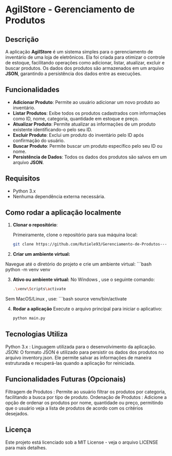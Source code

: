 # AgilStore - Gerenciamento de Produtos

## Descrição

A aplicação **AgilStore** é um sistema simples para o gerenciamento de inventário de uma loja de eletrônicos. Ela foi criada para otimizar o controle de estoque, facilitando operações como adicionar, listar, atualizar, excluir e buscar produtos. Os dados dos produtos são armazenados em um arquivo **JSON**, garantindo a persistência dos dados entre as execuções.

## Funcionalidades

- **Adicionar Produto**: Permite ao usuário adicionar um novo produto ao inventário.
- **Listar Produtos**: Exibe todos os produtos cadastrados com informações como ID, nome, categoria, quantidade em estoque e preço.
- **Atualizar Produto**: Permite atualizar as informações de um produto existente identificando-o pelo seu ID.
- **Excluir Produto**: Exclui um produto do inventário pelo ID após confirmação do usuário.
- **Buscar Produto**: Permite buscar um produto específico pelo seu ID ou nome.
- **Persistência de Dados**: Todos os dados dos produtos são salvos em um arquivo **JSON**.

## Requisitos

- Python 3.x
- Nenhuma dependência externa necessária.

## Como rodar a aplicação localmente

1. **Clonar o repositório**:
   
   Primeiramente, clone o repositório para sua máquina local:
   ```bash
   git clone https://github.com/Rutiele93/Gerenciamento-de-Produtos---Python.git

2. **Criar um ambiente virtual:**

Navegue até o diretório do projeto e crie um ambiente virtual:
    ```bash
    python -m venv venv

3. **Ativo ou ambiente virtual:**
No Windows , use o seguinte comando:
     ```bash
     .\venv\Scripts\activate
Sem MacOS/Linux , use:
    ```bash
    source venv/bin/activate

4. **Rodar a aplicação**
Execute o arquivo principal para iniciar o aplicativo:
    ```bash
    python main.py

## Tecnologias Utiliza
Python 3.x : Linguagem utilizada para o desenvolvimento da aplicação.
JSON:  O formato JSON é utilizado para persistir os dados dos produtos no arquivo inventory.json. Ele permite salvar as informações de maneira estruturada e recuperá-las quando a aplicação for reiniciada.

## Funcionalidades Futuras (Opcionais)
Filtragem de Produtos : Permite ao usuário filtrar os produtos por categoria, facilitando a busca por tipo de produto.
Ordenação de Produtos : Adicione a opção de ordenar os produtos por nome, quantidade ou preço, permitindo que o usuário veja a lista de produtos de acordo com os critérios desejados.

## Licença
Este projeto está licenciado sob a MIT License - veja o arquivo LICENSE para mais detalhes.